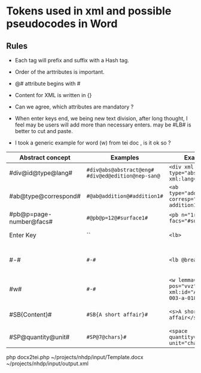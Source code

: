 # Tokens used in xml and possible pseudocodes in Word

## Rules

 * Each tag will prefix and suffix with a Hash tag.
 * Order of the arttributes is important.
 * @# attribute begins with # 
 * Content for XML is written in {}
 
 * Can we agree, which attributes are mandatory ?
 * When enter keys end, we being new text division, after long thought, I feel may be users will add more than necessary enters. may be #LB# is better to cut and paste.
 * I took a generic example for word (w) from tei doc , is it ok so ?
 
 
| Abstract concept | Examples | Example | Remarks | 
| --- | ---- | --- | --- | 
|#div@id@type@lang# | `#div@abs@abstract@eng#` `#div@ed@edition@nep-san@` | `<div xml:id="abs" type="abstract" xml:lang="eng">` | [Text division](https://tei-c.org/release/doc/tei-p5-doc/en/html/ref-div.html)|
|#ab@type@correspond# | `#@ab@addition@#addition1#` | `<ab type="addition" corresp="# addition1">` | [Annonymous Block](https://tei-c.org/release/doc/tei-p5-doc/en/html/ref-ab.html)|
|#pb@p=page-number@facs# | `#@pb@p=12@#surface1#` | `<pb n="1r" facs="#surface1"/>` | [page beginning](https://tei-c.org/release/doc/tei-p5-doc/en/html/ref-pb.html) |
| Enter Key | `` | `<lb>` | [line beginning](https://tei-c.org/release/doc/tei-p5-doc/en/html/ref-lb.html) |
| #-# | `#-#` | `<lb @break=no>` | [line beginning without break](https://tei-c.org/release/doc/tei-p5-doc/en/html/ref-lb.html) |
| #w# | `#-#` | `<w lemma="play" pos="vvz" xml:id="A19883-003-a-0180">` | [Word](https://tei-c.org/release/doc/tei-p5-doc/en/html/ref-w.html) |
| #SB{Content}# | `#SB{A short affair}#` | `<s>A short affair</s>` | [s-unit: sentence like division](https://tei-c.org/release/doc/tei-p5-doc/en/html/ref-s.html) |
| #SP@quantity@unit# | `#SP@7@chars}#` | `<space quantity="1" unit="chars"/>` | [space](https://tei-c.org/release/doc/tei-p5-doc/en/html/ref-space.html) |

 

 





php docx2tei.php ~/projects/nhdp/input/Template.docx ~/projects/nhdp/input/output.xml

